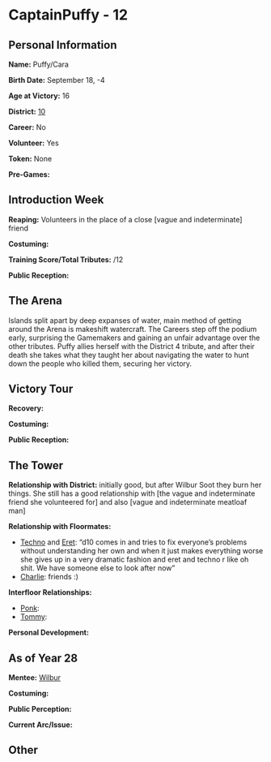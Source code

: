 # CaptainPuffy - 12

## Personal Information
**Name:** Puffy/Cara

**Birth Date:** September 18, -4

**Age at Victory:** 16

**District:** [10](district10.md)

**Career:** No

**Volunteer:** Yes

**Token:** None

**Pre-Games:** 

## Introduction Week
**Reaping:** Volunteers in the place of a close \[vague and indeterminate] friend

**Costuming:** 

**Training Score/Total Tributes:** /12

**Public Reception:** 

## The Arena
Islands split apart by deep expanses of water, main method of getting around the Arena is makeshift watercraft. The Careers step off the podium early, surprising the Gamemakers and gaining an unfair advantage over the other tributes. Puffy allies herself with the District 4 tribute, and after their death she takes what they taught her about navigating the water to hunt down the people who killed them, securing her victory.

## Victory Tour
**Recovery:** 

**Costuming:** 

**Public Reception:** 

## The Tower
**Relationship with District:** initially good, but after Wilbur Soot they burn her things. She still has a good relationship with \[the vague and indeterminate friend she volunteered for] and also \[vague and indeterminate meatloaf man]


**Relationship with Floormates:** 
- [Techno](Technoblade.md) and [Eret](The_Eret.md): “d10 comes in and tries to fix everyone’s problems without understanding her own and when it just makes everything worse she gives up in a very dramatic fashion and eret and techno r like oh shit. We have someone else to look after now”
- [Charlie](Slimecicle.md): friends :)

**Interfloor Relationships:** 
- [Ponk](../floor0/Ponk.md): 
- [Tommy](../floor2/TommyInnit.md): 

**Personal Development:** 

## As of Year 28
**Mentee:** [Wilbur](../floor2/WilburSoot.md)

**Costuming:**

**Public Perception:**

**Current Arc/Issue:**

## Other
